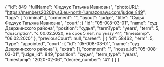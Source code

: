 {
    "id": 849,
    "fullName": "Федчук Татьяна Ивановна",
    "photoURL": "https://members2020by.s3.eu-north-1.amazonaws.com/judge_849",
    "tags": [
        "criminal"
    ],
    "comment": "",
    "layout": "judge",
    "title": "Судья Федчук Татьяна Ивановна",
    "court": {
        "id": "05-008-03-01",
        "name": "суд Дзержинского района",
        "position": "судья",
        "termType": "years",
        "term": 5,
        "description": "c 06.02.2020, на срок 5 лет, по указу 41",
        "timestamp": "06.02.2020"
    },
    "previousCourt": null,
    "career": [
        {
            "id": 58462,
            "term": 5,
            "type": "appointed",
            "court": {
                "id": "05-008-03-01",
                "name": "суд Дзержинского района"
            },
            "extra": [],
            "comment": "",
            "house_id": "05-008-03-01",
            "judge_id": 849,
            "position": "судья",
            "term_type": "years",
            "timestamp": "2020-02-06",
            "decree_number": "41"
        }
    ]
}